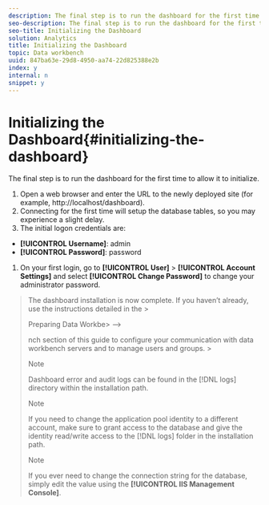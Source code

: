 ```yaml
---
description: The final step is to run the dashboard for the first time to allow it to initialize.
seo-description: The final step is to run the dashboard for the first time to allow it to initialize.
seo-title: Initializing the Dashboard
solution: Analytics
title: Initializing the Dashboard
topic: Data workbench
uuid: 847ba63e-29d8-4950-aa74-22d825388e2b
index: y
internal: n
snippet: y
---
```


# Initializing the Dashboard{#initializing-the-dashboard}

The final step is to run the dashboard for the first time to allow it to initialize.

1. Open a web browser and enter the URL to the newly deployed site (for example, http://localhost/dashboard).
1. Connecting for the first time will setup the database tables, so you may experience a slight delay.
1. The initial logon credentials are:

* **[!UICONTROL Username]**: admin 
* **[!UICONTROL Password]**: password

1. On your first login, go to **[!UICONTROL User]** > **[!UICONTROL Account Settings]** and select **[!UICONTROL Change Password]** to change your administrator password.
>The dashboard installation is now complete. If you haven’t already, use the instructions detailed in the >
><!-->
>Preparing Data Workbe>
>-->
>nch section of this guide to configure your communication with data workbench servers and to manage users and groups. >
>>[!NOTE]
>>
>>Dashboard error and audit logs can be found in the [!DNL logs] directory within the installation path. 
>
>>[!NOTE]
>>
>>If you need to change the application pool identity to a different account, make sure to grant access to the database and give the identity read/write access to the [!DNL logs] folder in the installation path. 
>
>>[!NOTE]
>>
>>If you ever need to change the connection string for the database, simply edit the value using the **[!UICONTROL IIS Management Console]**. 
>
